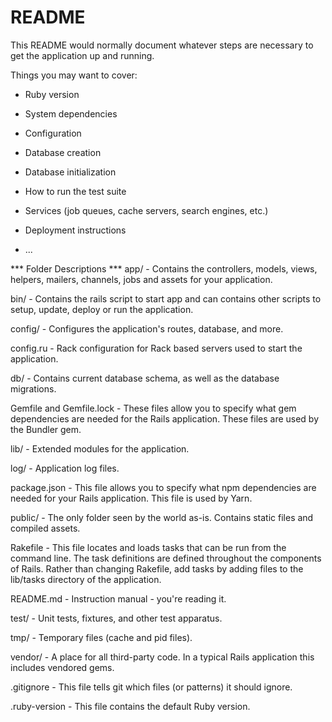 # README

This README would normally document whatever steps are necessary to get the
application up and running.

Things you may want to cover:

* Ruby version

* System dependencies

* Configuration

* Database creation

* Database initialization

* How to run the test suite

* Services (job queues, cache servers, search engines, etc.)

* Deployment instructions

* ...

*** Folder Descriptions ***
app/ - Contains the controllers, models, views, helpers, mailers, channels, jobs and assets for your application.

bin/ - Contains the rails script to start app and can contains other scripts to setup, update, deploy or run the application.

config/ - Configures the application's routes, database, and more.

config.ru - Rack configuration for Rack based servers used to start the application.

db/ - Contains current database schema, as well as the database migrations.

Gemfile and Gemfile.lock - These files allow you to specify what gem dependencies are needed for the Rails application. These files are used by the Bundler gem.

lib/ - Extended modules for the application.

log/ - Application log files.

package.json - This file allows you to specify what npm dependencies are needed for your Rails application. This file is used by Yarn.

public/ - The only folder seen by the world as-is. Contains static files and compiled assets.

Rakefile - This file locates and loads tasks that can be run from the command line. The task definitions are defined throughout the components of Rails. Rather than changing Rakefile, add tasks by adding files to the lib/tasks directory of the application.

README.md - Instruction manual - you're reading it.

test/ - Unit tests, fixtures, and other test apparatus.

tmp/ - Temporary files (cache and pid files).

vendor/ - A place for all third-party code. In a typical Rails application this includes vendored gems.

.gitignore - This file tells git which files (or patterns) it should ignore.

.ruby-version - This file contains the default Ruby version.
